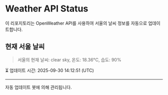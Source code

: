 
# Weather API Status

이 리포지토리는 OpenWeather API를 사용하여 서울의 날씨 정보를 자동으로 업데이트합니다.

## 현재 서울 날씨
> 서울의 현재 날씨: clear sky, 온도: 18.36°C, 습도: 90%

⏳ 업데이트 시간: 2025-09-30 14:12:51 (UTC)

---
자동 업데이트 봇에 의해 관리됩니다.
